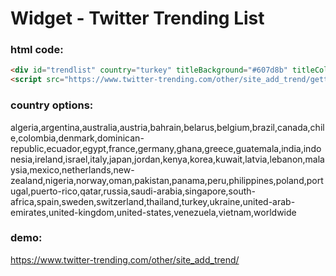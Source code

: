 # Widget - Twitter Trending List

### html code:
```HTML
<div id="trendlist" country="turkey" titleBackground="#607d8b" titleColor="white" titleFontFamily="sans-serif" titleFontSize="17px" trendsFontSize="17px" bottomFontSize="12px" bottomBackground="#607d8b" bottomColor="white" bottomFontFamily="sans-serif"></div>
<script src="https://www.twitter-trending.com/other/site_add_trend/gettrends.js"></script>
```

### country options:

algeria,argentina,australia,austria,bahrain,belarus,belgium,brazil,canada,chile,colombia,denmark,dominican-republic,ecuador,egypt,france,germany,ghana,greece,guatemala,india,indonesia,ireland,israel,italy,japan,jordan,kenya,korea,kuwait,latvia,lebanon,malaysia,mexico,netherlands,new-zealand,nigeria,norway,oman,pakistan,panama,peru,philippines,poland,portugal,puerto-rico,qatar,russia,saudi-arabia,singapore,south-africa,spain,sweden,switzerland,thailand,turkey,ukraine,united-arab-emirates,united-kingdom,united-states,venezuela,vietnam,worldwide

### demo:
https://www.twitter-trending.com/other/site_add_trend/
